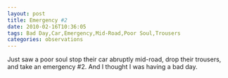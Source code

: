```yaml
---
layout: post
title: Emergency #2
date: 2010-02-16T10:36:05
tags: Bad Day,Car,Emergency,Mid-Road,Poor Soul,Trousers
categories: observations
---
```


Just saw a poor soul stop their car abruptly mid-road, drop their trousers,
and take an emergency #2. And I thought I was having a bad day.





